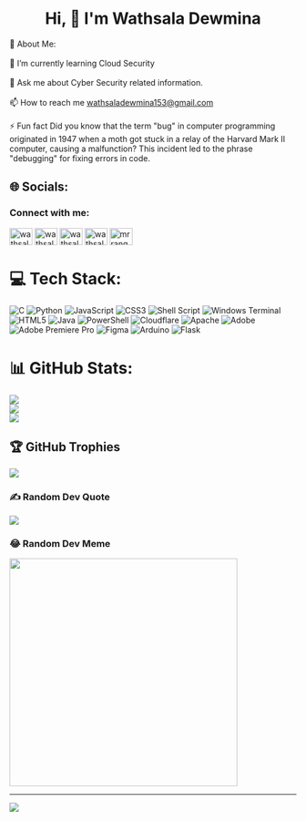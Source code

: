 <h1 align="center"> Hi, 👋 I'm Wathsala Dewmina</h1>

💫 About Me: <br><br>
🌱 I’m currently learning Cloud Security<br><br>💬 Ask me about Cyber Security related information.<br><br>📫 How to reach me wathsaladewmina153@gmail.com<br><br>⚡ Fun fact Did you know that the term "bug" in computer programming originated in 1947 when a moth got stuck in a relay of the Harvard Mark II computer, causing a malfunction? This incident led to the phrase "debugging" for fixing errors in code.


## 🌐 Socials:
<h3 align="left">Connect with me:</h3>
<p align="left">
<a href="https://linkedin.com/in/wathsaladewm1na" target="blank"><img align="center" src="https://raw.githubusercontent.com/rahuldkjain/github-profile-readme-generator/master/src/images/icons/Social/linked-in-alt.svg" alt="wathsaladewm1na" height="30" width="40" /></a>
<a href="https://fb.com/wathsaladewm1na" target="blank"><img align="center" src="https://raw.githubusercontent.com/rahuldkjain/github-profile-readme-generator/master/src/images/icons/Social/facebook.svg" alt="wathsaladewm1na" height="30" width="40" /></a>
<a href="https://instagram.com/wathsaladewm1na" target="blank"><img align="center" src="https://raw.githubusercontent.com/rahuldkjain/github-profile-readme-generator/master/src/images/icons/Social/instagram.svg" alt="wathsaladewm1na" height="30" width="40" /></a>
<a href="https://www.leetcode.com/wathsaladewm1na" target="blank"><img align="center" src="https://raw.githubusercontent.com/rahuldkjain/github-profile-readme-generator/master/src/images/icons/Social/leet-code.svg" alt="wathsaladewm1na" height="30" width="40" /></a>
<a href="https://discord.gg/mrranger4268" target="blank"><img align="center" src="https://raw.githubusercontent.com/rahuldkjain/github-profile-readme-generator/master/src/images/icons/Social/discord.svg" alt="mrranger4268" height="30" width="40" /></a>
</p>

# 💻 Tech Stack:
![C](https://img.shields.io/badge/c-%2300599C.svg?style=for-the-badge&logo=c&logoColor=white) ![Python](https://img.shields.io/badge/python-3670A0?style=for-the-badge&logo=python&logoColor=ffdd54) ![JavaScript](https://img.shields.io/badge/javascript-%23323330.svg?style=for-the-badge&logo=javascript&logoColor=%23F7DF1E) ![CSS3](https://img.shields.io/badge/css3-%231572B6.svg?style=for-the-badge&logo=css3&logoColor=white) ![Shell Script](https://img.shields.io/badge/shell_script-%23121011.svg?style=for-the-badge&logo=gnu-bash&logoColor=white) ![Windows Terminal](https://img.shields.io/badge/Windows%20Terminal-%234D4D4D.svg?style=for-the-badge&logo=windows-terminal&logoColor=white) ![HTML5](https://img.shields.io/badge/html5-%23E34F26.svg?style=for-the-badge&logo=html5&logoColor=white) ![Java](https://img.shields.io/badge/java-%23ED8B00.svg?style=for-the-badge&logo=openjdk&logoColor=white) ![PowerShell](https://img.shields.io/badge/PowerShell-%235391FE.svg?style=for-the-badge&logo=powershell&logoColor=white) ![Cloudflare](https://img.shields.io/badge/Cloudflare-F38020?style=for-the-badge&logo=Cloudflare&logoColor=white) ![Apache](https://img.shields.io/badge/apache-%23D42029.svg?style=for-the-badge&logo=apache&logoColor=white) ![Adobe](https://img.shields.io/badge/adobe-%23FF0000.svg?style=for-the-badge&logo=adobe&logoColor=white) ![Adobe Premiere Pro](https://img.shields.io/badge/Adobe%20Premiere%20Pro-9999FF.svg?style=for-the-badge&logo=Adobe%20Premiere%20Pro&logoColor=white) ![Figma](https://img.shields.io/badge/figma-%23F24E1E.svg?style=for-the-badge&logo=figma&logoColor=white) ![Arduino](https://img.shields.io/badge/-Arduino-00979D?style=for-the-badge&logo=Arduino&logoColor=white) ![Flask](https://img.shields.io/badge/flask-%23000.svg?style=for-the-badge&logo=flask&logoColor=white)
# 📊 GitHub Stats:
![](https://github-readme-stats.vercel.app/api?username=WathsalaDewmina&theme=dark&hide_border=false&include_all_commits=true&count_private=false)<br/>
![](https://github-readme-streak-stats.herokuapp.com/?user=WathsalaDewmina&theme=dark&hide_border=false)<br/>
![](https://github-readme-stats.vercel.app/api/top-langs/?username=WathsalaDewmina&theme=dark&hide_border=false&include_all_commits=true&count_private=false&layout=compact)

## 🏆 GitHub Trophies
![](https://github-profile-trophy.vercel.app/?username=WathsalaDewmina&theme=radical&no-frame=false&no-bg=true&margin-w=4)

### ✍️ Random Dev Quote
![](https://quotes-github-readme.vercel.app/api?type=horizontal&theme=radical)

### 😂 Random Dev Meme
<img src='https://randommeme-five.vercel.app/' style="height: 400px;"/>

---
[![](https://visitcount.itsvg.in/api?id=WathsalaDewmina&icon=0&color=0)](https://visitcount.itsvg.in)

<!-- Proudly created with GPRM ( https://gprm.itsvg.in ) -->
